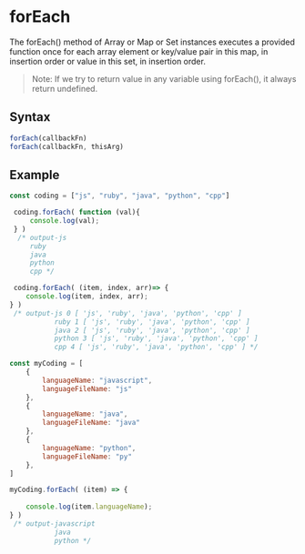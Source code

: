 # forEach

The forEach() method of Array or Map or Set instances executes a provided function once for each array element or key/value pair in this map, in insertion order or value in this set, in insertion order.

>Note: If we try to return value in any variable using forEach(), it always return undefined.

## Syntax

```js
forEach(callbackFn)
forEach(callbackFn, thisArg)
```

## Example

```js
const coding = ["js", "ruby", "java", "python", "cpp"]

 coding.forEach( function (val){
     console.log(val);
 } )
  /* output-js
     ruby
     java
     python
     cpp */

 coding.forEach( (item, index, arr)=> {
    console.log(item, index, arr);
} )
 /* output-js 0 [ 'js', 'ruby', 'java', 'python', 'cpp' ]
           ruby 1 [ 'js', 'ruby', 'java', 'python', 'cpp' ]
           java 2 [ 'js', 'ruby', 'java', 'python', 'cpp' ]
           python 3 [ 'js', 'ruby', 'java', 'python', 'cpp' ]
           cpp 4 [ 'js', 'ruby', 'java', 'python', 'cpp' ] */
```

```js
const myCoding = [
    {
        languageName: "javascript",
        languageFileName: "js"
    },
    {
        languageName: "java",
        languageFileName: "java"
    },
    {
        languageName: "python",
        languageFileName: "py"
    },
]

myCoding.forEach( (item) => {
    
    console.log(item.languageName);
} )
 /* output-javascript
           java
           python */
```
